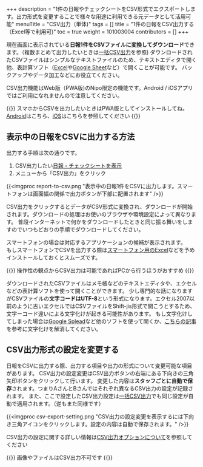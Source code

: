 +++
description = "1件の日報やチェックシートをCSV形式でエクスポートします。出力形式を変更することで様々な用途に利用できる元データとして活用可能"
menuTitle = "CSV出力（単体)"
tags = []
title = "1件の日報をCSV出力する（Excel等で利用可)"
toc = true
weight = 101003004
contributors = []
+++


現在画面に表示されている**日報1件をCSVファイルに変換してダウンロード**できます。（複数まとめて出力したいときは[一括CSV出力](/manual/analytics/csv/)を参照)
ダウンロードされたCSVファイルはシンプルなテキストファイルのため、テキストエディタで開く他、表計算ソフト（[Excel](https://www.microsoft.com/ja-jp/microsoft-365/excel)や[Google Sheet](https://www.google.com/intl/ja_jp/sheets/about/)など）で開くことが可能です。
バックアップやデータ加工などにお役立てください。

CSV出力機能はWeb版（PWA版)のNipo限定の機能です。Android / iOSアプリではご利用になれませんので注意してください。

{{<alice pos="right" icon="phone">}}
スマホからCSVを出力したいときはPWA版としてインストールしてね。[Android](/system/android/)はこちら、[iOS](/system/ios/)はこちらを参照してください
{{</alice>}}

## 表示中の日報をCSVに出力する方法

出力する手順は次の通りです。

1. CSV出力したい[日報・チェックシートを表示](/manual/report/read/list/)
1. メニューから「CSV出力」をクリック

{{<imgproc report-to-csv.png "表示中の日報1件をCSVに出力します。スマートフォンは画面幅の関係で出力ボタンが下部に配置されます" />}}

CSV出力をクリックするとデータがCSV形式に変換され、ダウンロードが開始されます。ダウンロードの処理はお使いのブラウザや環境設定によって異なります。
普段インターネットで何かをダウンロードしたときと同じ振る舞いをしますのでいつもどおりの手順でダウンロードしてください。

スマートフォンの場合は対応するアプリケーションの候補が表示されます。  
もしスマートフォンでCSVを出力する際は[スマートフォン用のExcel](https://play.google.com/store/apps/details?id=com.microsoft.office.excel&hl=ja&gl=US)などを予めインストールしておくとスムーズです。

{{<alice pos="right" icon="pc">}}
操作性の観点からCSV出力は可能であればPCから行うほうがおすすめ
{{</alice>}}

ダウンロードされたCSVファイルはメモ帳などのテキストエディタや、エクセルなどの表計算ソフトを使って開くことができます。
少し専門的な話になりますがCSVファイルの**文字コードはUTF-8**という形式になります。エクセル2007以前のように古いエクセルではCSVファイルをShift-jis形式で開こうとするため、文字ーコード違いによる文字化けが起きる可能性があります。
もし文字化けしてしまった場合は[Google Splead](https://www.google.com/intl/ja_jp/sheets/about/)など他のソフトを使って開くか、[こちらの記事](https://www.pc-koubou.jp/magazine/38143)を参考に文字化けを解消してください。

## CSV出力形式の設定を変更する

日報をCSVに出力する際、出力する項目や出力の形式について変更可能な項目があります。
CSV出力の設定変更はCSV出力ボタンの右端にある下向きの三角矢印ボタンをクリックして行います。
変更した内容は**スタッフごとに自動で保存**されます。つまりAさんとBさんではそれぞれ異なるCSV出力の設定が記録されます。
また、ここで設定したCSV出力設定は[一括CSV出力](/manual/analytics/csv/)でも同じ設定が自動で適用されます。（逆もまた同様です）

{{<imgproc csv-export-setting.png "CSV出力の設定変更を表示するには下向き三角アイコンをクリックします。設定の内容は自動で保存されます。" />}}

CSV出力の設定に関する詳しい情報は[CSV出力オプションについて](/manual/analytics/csvoption/)を参照してください

{{<alice pos="right" icon="here">}}
画像やファイルはCSV出力不可です
{{</alice>}}
